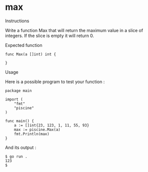 # max

Instructions

Write a function Max that will return the maximum value in a slice of integers. If the slice is empty it will return 0.

Expected function

```
func Max(a []int) int {

}
```

Usage

Here is a possible program to test your function :

```
package main

import (
	"fmt"
	"piscine"
)

func main() {
	a := []int{23, 123, 1, 11, 55, 93}
	max := piscine.Max(a)
	fmt.Println(max)
}
```

And its output :

```
$ go run .
123
$